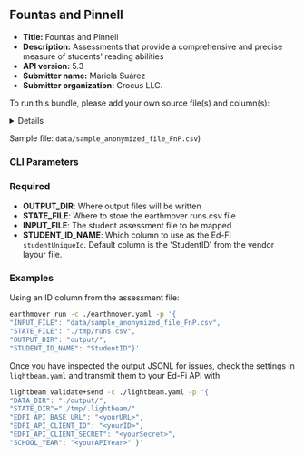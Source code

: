 ## Fountas and Pinnell

* **Title:** Fountas and Pinnell
* **Description:**  Assessments that provide a comprehensive and precise measure of students' reading abilities
* **API version:** 5.3
* **Submitter name:** Mariela Suárez
* **Submitter organization:** Crocus LLC.

To run this bundle, please add your own source file(s) and column(s):
<details>
This template will work with vendor layout file structure. See the sample anonymized file.
</details>

Sample file: `data/sample_anonymized_file_FnP.csv`)

### CLI Parameters

### Required
- **OUTPUT_DIR**: Where output files will be written
- **STATE_FILE**: Where to store the earthmover runs.csv file
- **INPUT_FILE**: The student assessment file to be mapped
- **STUDENT_ID_NAME**: Which column to use as the Ed-Fi `studentUniqueId`. Default column is the 'StudentID' from the vendor layour file.

### Examples
Using an ID column from the assessment file:
```bash
earthmover run -c ./earthmover.yaml -p '{
"INPUT_FILE": "data/sample_anonymized_file_FnP.csv",
"STATE_FILE": "./tmp/runs.csv",
"OUTPUT_DIR": "output/",
"STUDENT_ID_NAME": "StudentID"}'
```

Once you have inspected the output JSONL for issues, check the settings in `lightbeam.yaml` and transmit them to your Ed-Fi API with
```bash
lightbeam validate+send -c ./lightbeam.yaml -p '{
"DATA_DIR": "./output/",
"STATE_DIR"="./tmp/.lightbeam/"
"EDFI_API_BASE_URL": "<yourURL>",
"EDFI_API_CLIENT_ID": "<yourID>",
"EDFI_API_CLIENT_SECRET": "<yourSecret>",
"SCHOOL_YEAR": "<yourAPIYear>" }'
```